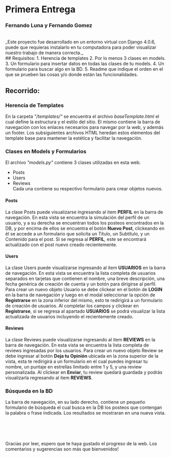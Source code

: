 # Primera Entrega

### Fernando Luna y Fernando Gomez <br>
<br>
_Este proyecto fue desarrollado en un entorno virtual con Django 4.0.6, puede que requieras instalarlo en tu computadora para poder visualizar nuestro trabajo de manera correcta._
<br>
## Requisitos:
1. Herencia de templates
2. Por lo menos 3 clases en models.
3. Un formulario para insertar datos en todas las clases de tu models.
4. Un formulario para buscar algo en la BD.
5. Readme que indique el orden en el que se prueben las cosas y/o donde están las funcionalidades.

## Recorrido:

### Herencia de Templates
En la carpeta _"/templates/"_ se encuentra el archivo _baseTemplate.html_ el cual define la estructura y el estilo del sitio. El mismo contiene la barra de navegación con los enlaces necesarios para navegar por la web, y además un footer. Los subsiguientes archivos HTML heredan estos elementos del template base para mantener la estética y facilitar la navegación.

### Clases en Models y Formularios
El archivo _"models.py"_ contiene 3 clases utilizadas en esta web. <br>
- Posts  <br>
- Users  <br>
- Reviews  <br>
Cada una contiene su respectivo formulario para crear objetos nuevos.
#### Posts
La clase Posts puede visualizarse ingresando al item **PERFIL** en la barra de navegación. En esta vista se encuentra la simulación del perfil de un usuario, y a su derecha se encuentran todos los posteos encontrados en la DB, y por encima de ellos se encuentra el botón **Nuevo Post**, clickeando en él se accede a un formulario que solicita un Título, un Subtítulo, y un Contenido para el post. Si se regresa al **PERFIL**, este se encontrará actualizado con el post nuevo creado recientemente.

#### Users
La clase Users puede visualizarse ingresando al item **USUARIOS** en la barra de navegación. En esta vista se encuentra la lista completa de usuarios separados en tarjetas que contienen el nombre, una breve descripción, una fecha genérica de creación de cuenta y un botón para dirigirse al perfil. Para crear un nuevo objeto Usuario se debe clickear en el botón de **LOGIN** en la barra de navegación y luego en el modal seleccionar la opción de **Registrarse** en la zona inferior del mismo, esto te redirigirá a un formulario de creación de usuarios. Al completar los campos y clickear en **Registrarse**, si se regresa al apartado **USUARIOS** se podrá visualizar la lista actualizada de usuarios incluyendo el recientemente creado.

#### Reviews
La clase Reviews puede visualizarse ingresando al item **REVIEWS** en la barra de navegación. En esta vista se encuentra la lista completa de reviews ingresadas por los usuarios. Para crear un nuevo objeto Review se debe ingresar al botón **Deja tu Opinión** ubicada en la zona superior de la vista, esta te redirigirá a un formulario en el cual puedes ingresar tu nombre, un puntaje en estrellas limitado entre 1 y 5, y una review personalizada. Al clickear en **Enviar**, tu review quedará guardada y podrás visualizarla regresando al item **REVIEWS**.

### Búsqueda en la BD

La barra de navegación, en su lado derecho, contiene un pequeño formulario de búsqueda el cual busca en la DB los posteos que contengan la palabra o frase indicada. Los resultados se mostraran en una nueva vista.

<br>
<br>
<br>

Gracias por leer, espero que te haya gustado el progreso de la web. Los comentarios y sugerencias son más que bienvenidos!
